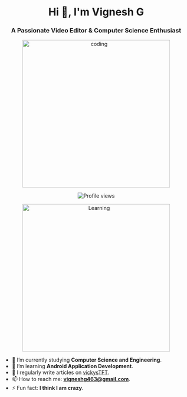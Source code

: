 <h1 align="center">Hi 👋, I'm Vignesh G</h1>
<h3 align="center">A Passionate Video Editor & Computer Science Enthusiast</h3>

<p align="center">
  <img src="" alt="coding" width="400">
</p>

<p align="center">
  <img src="https://komarev.com/ghpvc/?username=vigneshg&label=Profile%20views&color=0e75b6&style=flat" alt="Profile views" />
</p>

<p align="center">
  <img src="" alt="Learning" width="400">
</p>

- 🔭 I’m currently studying **Computer Science and Engineering**.
- 🌱 I’m learning **Android Application Development**.
- 📝 I regularly write articles on [vickysTFT](https://vickystft.blogspot.com).
- 📫 How to reach me: **vigneshg463@gmail.com**.
- ⚡ Fun fact: **I think I am crazy**.


  
